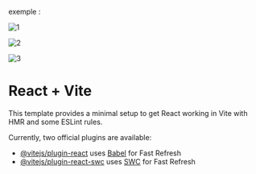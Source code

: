 exemple :

![1](https://github.com/fk-crafter/100days-of-code/assets/127132293/1199bbf8-6d73-4b4a-aa59-edfa9f5e2a96)

![2](https://github.com/fk-crafter/100days-of-code/assets/127132293/bdd58034-0945-47f5-b0f1-962647545ab4)

![3](https://github.com/fk-crafter/100days-of-code/assets/127132293/53d3ec63-3fd3-492a-9b2b-a0b21b9a8182)

# React + Vite

This template provides a minimal setup to get React working in Vite with HMR and some ESLint rules.

Currently, two official plugins are available:

- [@vitejs/plugin-react](https://github.com/vitejs/vite-plugin-react/blob/main/packages/plugin-react/README.md) uses [Babel](https://babeljs.io/) for Fast Refresh
- [@vitejs/plugin-react-swc](https://github.com/vitejs/vite-plugin-react-swc) uses [SWC](https://swc.rs/) for Fast Refresh
